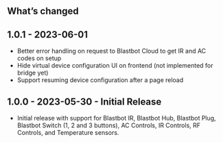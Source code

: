 ## What’s changed

## 1.0.1 - 2023-06-01

- Better error handling on request to Blastbot Cloud to get IR and AC codes on setup
- Hide virtual device configuration UI on frontend (not implemented for bridge yet)
- Support resuming device configuration after a page reload

## 1.0.0 - 2023-05-30 - Initial Release

- Initial release with support for Blastbot IR, Blastbot Hub, Blastbot Plug, Blastbot Switch (1, 2 and 3 buttons), AC Controls, IR Controls, RF Controls, and Temperature sensors.
